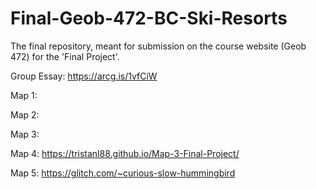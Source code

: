 # Final-Geob-472-BC-Ski-Resorts
The final repository, meant for submission on the course website (Geob 472) for the 'Final Project'.

Group Essay: https://arcg.is/1vfCiW

Map 1: 

Map 2:

Map 3:

Map 4: https://tristanl88.github.io/Map-3-Final-Project/

Map 5: https://glitch.com/~curious-slow-hummingbird
